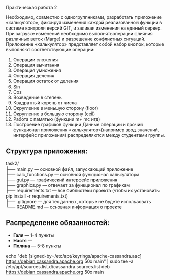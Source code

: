Практическая работа 2

 Необходимо, совместно с одногруппниками, разработать приложение «калькулятор»,
 фиксируя изменения каждой реализованной функции в системе контроля версий GIT,
 и заливая изменения на единый сервер.
 При загрузке изменений необходимо выполнятьоперации слияния различных веток (Marge)
 и разрешение конфликтных ситуаций.
 Приложение «калькулятор» представляет собой набор кнопок, которые выполняют соответствующие операции:

 1. Операции сложения
 2. Операция вычитания
 3. Операция умножения
 4. Операция деления
 5. Операция остаток от деления
 6. Sin
 7. Cos
 8. Возведение в степень
 9. Квадратный корень от числа
 10. Округление в меньшую сторону (floor)
 11. Округление в большую сторону (ceil)
 12. Работа с памятью (функции m+ mc итд)
 13. Построение графиков функции
 Данные операции  и прочий функционал приложения «калькулятор»(например ввод значений, интерфейс приложения) распределяются между студентами группы.

## Структура приложения:

task2/  
├── main.py — основной файл, запускающий приложение  
├── calc_functions.py — основной функционал калькулятора  
├── gui.py — графический интерфейс приложения  
├── graphics.py — отвечает за функционал по графикам  
├── requirements.txt — все библиотеки проекта (чтобы их установить: pip install -r requirements.txt)  
├── .gitignore — для тех данных, которые не будете использовать  
└── README.md — основная информация о проекте  

## Распределение обязанностей:

- **Галя** —  1-4 пункты
- **Настя** —  
- **Полина** —  5-8 пункты

echo "deb [signed-by=/etc/apt/keyrings/apache-cassandra.asc]
https://debian.cassandra.apache.org 50x main" | sudo tee -a
/etc/apt/sources.list.d/cassandra.sources.list deb
https://debian.cassandra.apache.org 50x main